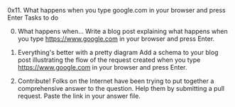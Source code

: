0x11. What happens when you type google.com in your browser and press Enter
Tasks to do

0. What happens when...
Write a blog post explaining what happens when you type https://www.google.com in your browser and press Enter.

1. Everything's better with a pretty diagram
Add a schema to your blog post illustrating the flow of the request created when you type https://www.google.com in your browser and press Enter.

2. Contribute!
Folks on the Internet have been trying to put together a comprehensive answer to the question. Help them by submitting a pull request. Paste the link in your answer file.
